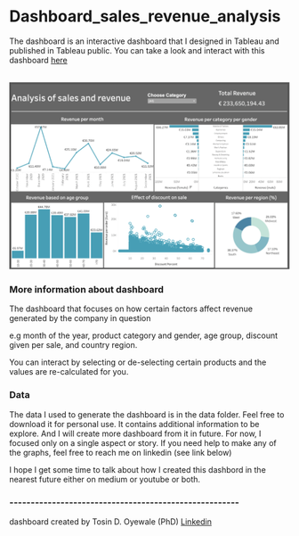 # Dashboard_sales_revenue_analysis

The dashboard is an interactive dashboard that I designed in Tableau and published in Tableau public. 
You can take a look and interact with this dashboard [here](https://public.tableau.com/app/profile/tosin.oyewale/viz/Analysisofsalesandrevenuegenerated/Dashboard1?publish=yes)

<br />
<img src="dashboard/revenue_new.png" alt="revenue_new" width="2000"/>

<br />


### More information about dashboard
The dashboard that focuses on how certain factors affect revenue generated by the company in question 

e.g month of the year, product category and gender, age group, discount given per sale, and country region. 

You can  interact by selecting or de-selecting certain products and the values are re-calculated for you.

### Data

The data I used to generate the dashboard is in the data folder. Feel free to download it for personal use.
 It contains additional information to be explore. And I will create more dashboard from it in future. 
 For now, I focused only on a single aspect or story. If you need help to make any of the graphs, feel free to reach me on linkedin (see link below)

 I hope I get some time to talk about how I created this dashbord in the nearest future either on medium or youtube or both.


### ------------------------------------------------------
dashboard created by Tosin D. Oyewale (PhD) 
[Linkedin](https://www.linkedin.com/in/tosin-oyewale/) 